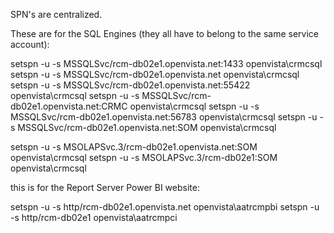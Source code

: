 SPN's are centralized.

These are for the SQL Engines (they all have to belong to the same service account):

setspn -u -s MSSQLSvc/rcm-db02e1.openvista.net:1433 openvista\crmcsql
setspn -u -s MSSQLSvc/rcm-db02e1.openvista.net openvista\crmcsql
setspn -u -s MSSQLSvc/rcm-db02e1.openvista.net:55422 openvista\crmcsql
setspn -u -s MSSQLSvc/rcm-db02e1.openvista.net:CRMC openvista\crmcsql
setspn -u -s MSSQLSvc/rcm-db02e1.openvista.net:56783 openvista\crmcsql
setspn -u -s MSSQLSvc/rcm-db02e1.openvista.net:SOM openvista\crmcsql

setspn -u -s MSOLAPSvc.3/rcm-db02e1.openvista.net:SOM openvista\crmcsql
setspn -u -s MSOLAPSvc.3/rcm-db02e1:SOM openvista\crmcsql

this is for the Report Server Power BI website:

setspn -u -s http/rcm-db02e1.openvista.net openvista\aatrcmpbi
setspn -u -s http/rcm-db02e1 openvista\aatrcmpci